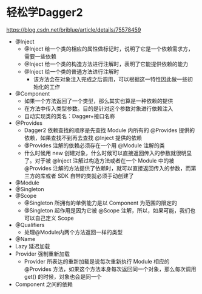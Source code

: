 # 轻松学Dagger2

https://blog.csdn.net/briblue/article/details/75578459



+ @Inject
  + @Inject 给一个类的相应的属性做标记时，说明了它是一个依赖需求方，需要一些依赖
  + @Inject 给一个类的构造方法进行注解时，表明了它能提供依赖的能力
  + @Inject 给一个类的普通方法进行注解时
    + 该方法会在对象注入完成之后调用，可以根据这一特性因此做一些初始化的工作
+ @Component
  + 如果一个方法返回了一个类型，那么其实也算是一种依赖的提供
  + 在方法中传入类型参数。目的是针对这个参数对象进行依赖注入
  + 自动实现类的类名：Dagger+接口名称
+ @Provides
  + Dagger2 依赖查找的顺序是先查找 Module 内所有的 @Provides 提供的依赖，如果查找不到再去查找 @Inject 提供的依赖
  + @Provides 注解的依赖必须存在一个用 @Module 注解的类
  + 什么时候用 new 创建对象，什么时候可以直接返回传入的参数就很明显了。对于被 @Inject 注解过构造方法或者在一个 Module 中的被 @Provides 注解的方法提供了依赖时，就可以直接返回传入的参数，而第三方的库或者 SDK 自带的类就必须手动创建了
+ @Module
+ @Singleton
+ @Scope
  + @Singleton 所拥有的单例能力是以 Component 为范围的限定的
  + @Singleton 起作用是因为它被 @Scope 注解，所以，如果可能，我们也可以自己定义 Scope
+ @Qualifiers
  + 处理@Module内两个方法返回一样的类型
+ @Name
+ Lazy 延迟加载
+ Provider 强制重新加载
  + Provider 所表达的重新加载是说每次重新执行 Module 相应的 @Provides 方法，如果这个方法本身每次返回同一个对象，那么每次调用 get() 的时候，对象也会是同一个
+ Component 之间的依赖